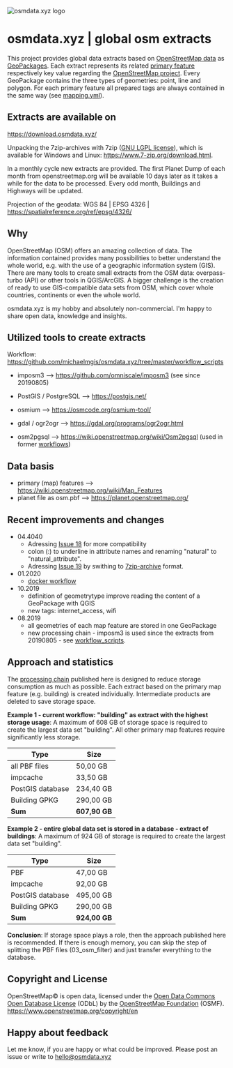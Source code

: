 ![osmdata.xyz logo](https://github.com/michaelmgis/osmdata.xyz/blob/master/logos/osmdata_logo_power_wide_300dpi.png)

# osmdata.xyz | global osm extracts
This project provides global data extracts based on [OpenStreetMap data](https://planet.openstreetmap.org/) as [GeoPackages](https://www.geopackage.org/). Each extract represents its related [primary feature](https://wiki.openstreetmap.org/wiki/Map_Features) respectively key value regarding the [OpenStreetMap project](https://www.openstreetmap.org/). Every GeoPackage contains the three types of geometries: point, line and polygon. For each primary feature all prepared tags are always contained in the same way (see [mapping.yml](https://github.com/michaelmgis/osmdata.xyz/tree/master/workflow_scripts/mapping.yml)).

## Extracts are available on
https://download.osmdata.xyz/

Unpacking the 7zip-archives with 7zip ([GNU LGPL license](https://de.wikipedia.org/wiki/GNU_Lesser_General_Public_License)), which is available for Windows and Linux: https://www.7-zip.org/download.html.

In a monthly cycle new extracts are provided. The first Planet Dump of each month from openstreetmap.org will be available 10 days later as it takes a while for the data to be processed. Every odd month, Buildings and Highways will be updated.

Projection of the geodata: WGS 84 | EPSG 4326 | https://spatialreference.org/ref/epsg/4326/

## Why
OpenStreetMap (OSM) offers an amazing collection of data. The information contained provides many possibilities to better understand the whole world, e.g. with the use of a geographic information system (GIS). There are many tools to create small extracts from the OSM data: overpass-turbo (API) or other tools in QGIS/ArcGIS. A bigger challenge is the creation of ready to use GIS-compatible data sets from OSM, which cover whole countries, continents or even the whole world.

osmdata.xyz is my hobby and absolutely non-commercial. I'm happy to share open data, knowledge and insights.

## Utilized tools to create extracts
Workflow: https://github.com/michaelmgis/osmdata.xyz/tree/master/workflow_scripts

- imposm3 --> https://github.com/omniscale/imposm3 (see since 20190805)
- PostGIS / PostgreSQL --> https://postgis.net/
- osmium --> https://osmcode.org/osmium-tool/
- gdal / ogr2ogr --> https://gdal.org/programs/ogr2ogr.html

- osm2pgsql --> https://wiki.openstreetmap.org/wiki/Osm2pgsql (used in former [workflows](https://github.com/michaelmgis/osmdata.xyz/tree/master/archive))

## Data basis
- primary (map) features --> https://wiki.openstreetmap.org/wiki/Map_Features
- planet file as osm.pbf --> https://planet.openstreetmap.org/

## Recent improvements and changes

- 04.4040
  - Adressing [Issue 18](https://github.com/michaelmgis/osmdata.xyz/issues/18) for more compatibility
  - colon (:) to underline in attribute names and renaming "natural" to "natural_attribute".
  - Adressing [Issue 19](https://github.com/michaelmgis/osmdata.xyz/issues/19) by swithing to [7zip-archive](https://www.7-zip.org/download.html) format.
- 01.2020
  - [docker workflow](https://github.com/michaelmgis/osmdata.xyz/tree/master/docker)
- 10.2019
  - definition of geometrytype improve reading the content of a GeoPackage with QGIS
  - new tags: internet_access, wifi
- 08.2019
  - all geometries of each map feature are stored in one GeoPackage
  - new processing chain - imposm3 is used since the extracts from 20190805 - see [workflow_scripts](https://github.com/michaelmgis/osmdata.xyz/tree/master/workflow_scripts).

## Approach and statistics
The [processing chain](https://github.com/michaelmgis/osmdata.xyz/tree/master/workflow_scripts) published here is designed to reduce storage consumption as much as possible. Each extract based on the primary map feature (e.g. building) is created individually. Intermediate products are deleted to save storage space.

**Example 1 - current workflow: "building" as extract with the highest storage usage**: A maximum of 608 GB of storage space is required to create the largest data set "building". All other primary map features require significantly less storage. 

|Type|Size|
| ------------- | ------------- |
|all PBF files|50,00 GB|
|impcache|33,50 GB|
|PostGIS database|234,40 GB|
|Building GPKG|290,00 GB|
|**Sum**|**607,90 GB**|


**Example 2 - entire global data set is stored in a database - extract of buildings**: A maximum of 924 GB of storage is required to create the largest data set "building".

|Type|Size|
| ------------- | ------------- |
|PBF|47,00 GB|
|impcache|92,00 GB|
|PostGIS database|495,00 GB|
|Building GPKG|290,00 GB|
|**Sum**|**924,00 GB**|


**Conclusion**: If storage space plays a role, then the approach published here is recommended. If there is enough memory, you can skip the step of splitting the PBF files (03_osm_filter) and just transfer everything to the database.

## Copyright and License 
OpenStreetMap© is open data, licensed under the [Open Data Commons Open Database License](https://opendatacommons.org/licenses/odbl/) (ODbL) by the [OpenStreetMap Foundation](https://osmfoundation.org/) (OSMF). 
https://www.openstreetmap.org/copyright/en

## Happy about feedback
Let me know, if you are happy or what could be improved.
Please post an issue or write to hello@osmdata.xyz

